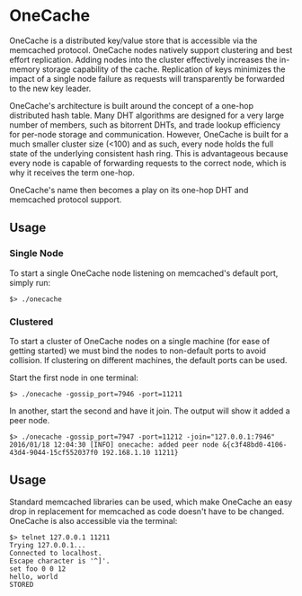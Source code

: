# OneCache
OneCache is a distributed key/value store that is accessible via the memcached
protocol. OneCache nodes natively support clustering and best effort
replication. Adding nodes into the cluster effectively increases the in-memory
storage capability of the cache. Replication of keys minimizes the impact of a
single node failure as requests will transparently be forwarded to the new key
leader.

OneCache's architecture is built around the concept of a one-hop distributed
hash table. Many DHT algorithms are designed for a very large number of
members, such as bitorrent DHTs, and trade lookup efficiency for per-node
storage and communication. However, OneCache is built for a much smaller
cluster size (&lt;100) and as such, every node holds the full state of the
underlying consistent hash ring. This is advantageous because every node is
capable of forwarding requests to the correct node, which is why it receives
the term one-hop.

OneCache's name then becomes a play on its one-hop DHT and memcached protocol
support.

## Usage
### Single Node
To start a single OneCache node listening on memcached's default port, simply
run:
```
$> ./onecache
```

### Clustered
To start a cluster of OneCache nodes on a single machine (for ease of getting
started) we must bind the nodes to non-default ports to avoid collision. If
clustering on different machines, the default ports can be used.

Start the first node in one terminal:
```
$> ./onecache -gossip_port=7946 -port=11211
```

In another, start the second and have it join. The output will show it added a
peer node.
```
$> ./onecache -gossip_port=7947 -port=11212 -join="127.0.0.1:7946"
2016/01/18 12:04:30 [INFO] onecache: added peer node &{c3f48bd0-4106-43d4-9044-15cf552037f0 192.168.1.10 11211}
```

## Usage
Standard memcached libraries can be used, which make OneCache an easy drop in
replacement for memcached as code doesn't have to be changed. OneCache is also
accessible via the terminal:

```
$> telnet 127.0.0.1 11211
Trying 127.0.0.1...
Connected to localhost.
Escape character is '^]'.
set foo 0 0 12
hello, world
STORED
```
